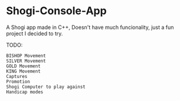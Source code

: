 # Shogi-Console-App
A Shogi app made in C++, Doesn't have much funcionality, just a fun project I decided to try.

TODO:

    BISHOP Movement
    SILVER Movement
    GOLD Movement
    KING Movement
    Captures
    Promotion
    Shogi Computer to play against
    Handicap modes
    
